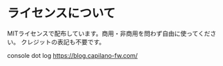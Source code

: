 # ライセンスについて

MITライセンスで配布しています。商用・非商用を問わず自由に使ってください。
クレジットの表記も不要です。

console dot log
https://blog.capilano-fw.com/
